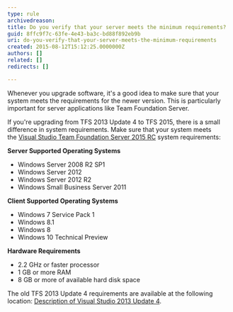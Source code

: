 ```yaml
---
type: rule
archivedreason: 
title: Do you verify that your server meets the minimum requirements?
guid: 8ffc9f7c-63fe-4e43-ba3c-bd88f892eb9b
uri: do-you-verify-that-your-server-meets-the-minimum-requirements
created: 2015-08-12T15:12:25.0000000Z
authors: []
related: []
redirects: []

---
```


Whenever you upgrade software, it's a good idea to make sure that your system meets the requirements for the newer version. This is particularly important for server applications like Team Foundation Server.

If you're upgrading from TFS 2013 Update 4 to TFS 2015, there is a small difference in system requirements. Make sure that your system meets the [Visual Studio Team Foundation Server 2015 RC](https&#58;//www.visualstudio.com/en-us/visual-studio-2015-system-requirements-vs#VSTFS_RC) system requirements:

<!--endintro-->

**Server Supported Operating Systems**

* Windows Server 2008 R2 SP1
* Windows Server 2012
* Windows Server 2012 R2
* Windows Small Business Server 2011


**Client Supported Operating Systems**

* Windows 7 Service Pack 1
* Windows 8.1
* Windows 8
* Windows 10 Technical Preview


**Hardware Requirements**

* 2.2 GHz or faster processor
* 1 GB or more RAM
* 8 GB or more of available hard disk space




The old TFS 2013 Update 4 requirements are available at the following location: [Description of Visual Studio 2013 Update 4](https&#58;//support.microsoft.com/en-us/kb/2994375).
